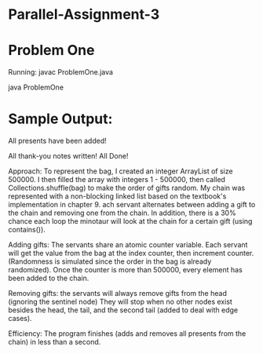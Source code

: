 # Parallel-Assignment-3

# Problem One

Running: 
javac ProblemOne.java

java ProblemOne

# Sample Output:

All presents have been added!

All thank-you notes written! All Done!

Approach:
To represent the bag, I created an integer ArrayList of size 500000. I then filled the array with integers 1 - 500000, then called Collections.shuffle(bag) to make the order of gifts random. My chain was represented with a non-blocking linked list based on the textbook's implementation in chapter 9. ach servant alternates between adding a gift to the chain and removing one from the chain. In addition, there is a 30% chance each loop the minotaur will look at the chain for a certain gift (using contains()).

Adding gifts: The servants share an atomic counter variable. Each servant will get the value from the bag at the index counter, then increment counter. (Randomness is simulated since the order in the bag is already randomized). Once the counter is more than 500000, every element has been added to the chain.

Removing gifts: the servants will always remove gifts from the head (ignoring the sentinel node) They will stop when no other nodes exist besides the head, the tail, and the second tail (added to deal with edge cases).

Efficiency: 
The program finishes (adds and removes all presents from the chain) in less than a second. 
